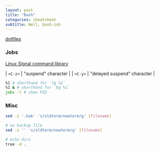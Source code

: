 ```yaml
---
layout: post
title: "Bash"
categories: cheatsheet
subtitle: Well, bash-ish
---
```


[dotfiles](https://github.com/cozywigwam/dotfiles)


### Jobs

[Linux Signal command library](http://linux.about.com/od/commands/l/blcmdl7_signal.htm)

| `<C-z>` | "suspend" character |
| `<C-y>` | "delayed suspend" character |

```bash
%1 # shorthand for `fg %1`
%1 & # shorthand for `bg %1`
jobs -l # show PID
```

### Misc

```bash
sed -i '.bak' 's/oldterm/newterm/g' [filename] 

# no backup file
sed -i '' 's/oldterm/newterm/g' [filename]

# echo dirs
tree -d .
```

